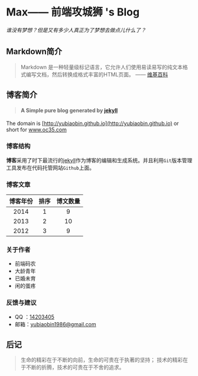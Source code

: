 Max—— 前端攻城狮 's Blog
=======================

###### 谁没有梦想？但是又有多少人真正为了梦想去做点儿什么了？




Markdown简介
-----------

> Markdown 是一种轻量级标记语言，它允许人们使用易读易写的纯文本格式编写文档，然后转换成格式丰富的HTML页面。    —— [维基百科](https://zh.wikipedia.org/wiki/Markdown)











博客简介
-------

> #### A Simple pure blog generated by [jekyll](http://jekyllcn.com/)


The domain is  [http://yubiaobin.github.io](http://yubiaobin.github.io)  or  short for www.oc35.com










### 博客结构

**博客**采用了时下最流行的[jekyll](http://jekyllcn.com/)作为博客的编辑和生成系统。并且利用`Git`版本管理工具发布在代码托管网站`Github`上面。






### 博客文章

| 博客年份  |   排序  | 博文数量 |
| :------: | :-----:| :-----: |
| 2014     |   1    |    9    |
| 2013     |   2    |    10   |
| 2012     |   3    |    9    |




### 关于作者


- 前端码农
- 大龄青年
- 已婚未育
- 闲的蛋疼



### 反馈与建议

- QQ ：[14203405](http://im.qq.com/)
- 邮箱：<yubiaobin1986@gmail.com>






后记
----

> 生命的精彩在于不断的向前，生命的可贵在于执著的坚持；
技术的精彩在于不断的折腾，技术的可贵在于不舍的追求。
























